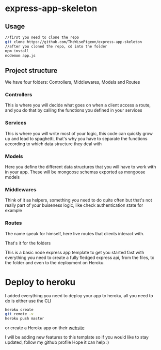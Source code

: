 # express-app-skeleton

## Usage
```bash
//first you need to clone the repo
git clone https://github.com/TheWisePigeon/express-app-skeleton
//after you cloned the repo, cd into the folder
npm install
nodemon app.js
```
## Project structure

We have four folders:
Controllers, Middlewares, Models and Routes

### Controllers
This is where you will decide what goes on when a client access a route, and you do that by calling the functions you defined in your services

### Services
This is where you will write most of your logic, this code can quickly grow up and lead to spaghetti, that's why you have to separate the functions
according to which data structure they deal with

### Models
Here you define the different data structures that you will have to work with in your app. These will be mongoose schemas exported as mongoose models

### Middlewares
Think of it as helpers, something you need to do quite often but that's not really part of your buiseness logic, like check authentication state for example

### Routes
The name speak for himself, here live routes that clients interact with.

That's it for the folders

This is a basic node express app template to get you started fast with everything you need to create a fully fledged express api, from the files, to the folder and even to the deployment on Heroku.

# Deploy to heroku
I added everything you need to deploy your app to heroku, all you need to do is either use the CLI
```bash
heroku create
git remote -v
heroku push master 
```
or create a Heroku app on their [website](https://heroku.com)

I will be adding new features to this template so if you would like to stay updated, follow my github profile
Hope it can help :)

